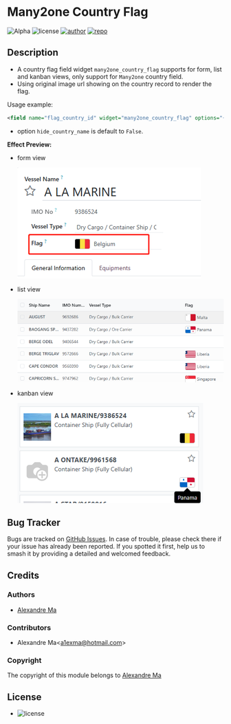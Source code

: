 # Many2one Country Flag

![Alpha](https://img.shields.io/badge/maturity-Alpha-red.png)
![license](https://img.shields.io/badge/licence-AGPL--3-blue.png)
[![author](https://img.shields.io/badge/Alexmalab-24292f.png?logo=github)](https://github.com/Alexmalab)
[![repo](https://img.shields.io/badge/OdooFrontendExtensions-f1f8ff.png?logo=github&logoColor=0366d6)](https://github.com/Alexmalab/OdooFrontendExtensions/tree/18.0/many2one_country_flag)

## Description

- A country flag field widget `many2one_country_flag` supports for form, list and kanban views, only support for `Many2one` country field.
- Using original image url showing on the country record to render the flag.

Usage example:
```xml
<field name="flag_country_id" widget="many2one_country_flag" options="{'hide_country_name':True}"/>
```
- option `hide_country_name` is default to `False`.

**Effect Preview:**

- form view 

    ![Effect Preview](static/description/preview1.png)
- list view 

    ![Effect Preview](static/description/preview3.png)
- kanban view 

    ![Effect Preview](static/description/preview2.png)

## Bug Tracker
Bugs are tracked on [GitHub Issues](https://github.com/Alexmalab/OdooFrontendExtensions/issues). In case of trouble, please check there if your issue has already been reported. If you spotted it first, help us to smash it by providing a detailed and welcomed feedback.

## Credits
### Authors

- [Alexandre Ma](https://github.com/Alexmalab)

### Contributors

- Alexandre Ma<[a1exma@hotmail.com](mailto:a1exma@hotmail.com)>

### Copyright

The copyright of this module belongs to [Alexandre Ma](https://github.com/Alexmalab)

## License
   - ![license](https://img.shields.io/badge/licence-AGPL--3-blue.png)
